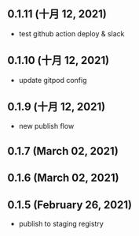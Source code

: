 ## 0.1.11 (十月 12, 2021)

- test github action deploy & slack

## 0.1.10 (十月 12, 2021)

- update gitpod config

## 0.1.9 (十月 12, 2021)

- new publish flow

## 0.1.7 (March 02, 2021)

## 0.1.6 (March 02, 2021)

## 0.1.5 (February 26, 2021)

- publish to staging registry
